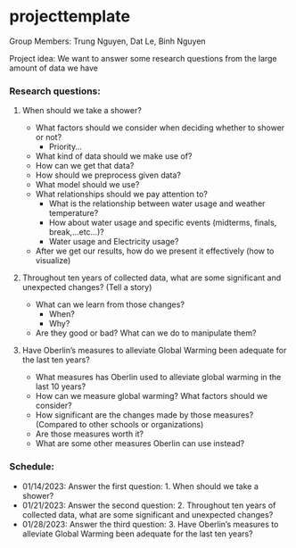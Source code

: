 # projecttemplate

Group Members: Trung Nguyen, Dat Le, Binh Nguyen

Project idea: We want to answer some research questions from the large amount of data we have

### Research questions:
1. When should we take a shower?
	- What factors should we consider when deciding whether to shower or not?
		- Priority…
	- What kind of data should we make use of?
	- How can we get that data?
	- How should we preprocess given data?
	- What model should we use?
	- What relationships should we pay attention to?
		- What is the relationship between water usage and weather temperature?
		- How about water usage and specific events (midterms, finals, break,...etc…)?
		- Water usage and Electricity usage?
	- After we get our results, how do we present it effectively (how to visualize)
	
2. Throughout ten years of collected data, what are some significant and unexpected changes? (Tell a story)
	- What can we learn from those changes?
		- When?
		- Why? 
	- Are they good or bad? What can we do to manipulate them?

3. Have Oberlin’s measures to alleviate Global Warming been adequate for the last ten years?
	- What measures has Oberlin used to alleviate global warming in the last 10 years?
	- How can we measure global warming? What factors should we consider?
	- How significant are the changes made by those measures? (Compared to other schools or organizations)
	- Are those measures worth it?
	- What are some other measures Oberlin can use instead?


### Schedule:
- 01/14/2023: Answer the first question: 1. When should we take a shower?
- 01/21/2023: Answer the second question: 2. Throughout ten years of collected data, what are some significant and unexpected changes?
- 01/28/2023: Answer the third question: 3. Have Oberlin’s measures to alleviate Global Warming been adequate for the last ten years?

